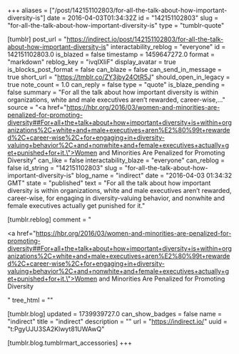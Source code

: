 +++
aliases = ["/post/142151102803/for-all-the-talk-about-how-important-diversity-is"]
date = 2016-04-03T01:34:32Z
id = "142151102803"
slug = "for-all-the-talk-about-how-important-diversity-is"
type = "tumblr-quote"

[tumblr]
post_url = "https://indirect.io/post/142151102803/for-all-the-talk-about-how-important-diversity-is"
interactability_reblog = "everyone"
id = 142151102803.0
is_blazed = false
timestamp = 1459647272.0
format = "markdown"
reblog_key = "ivqIXIiF"
display_avatar = true
is_blocks_post_format = false
can_blaze = false
can_send_in_message = true
short_url = "https://tmblr.co/ZY3jby24OtR5J"
should_open_in_legacy = true
note_count = 1.0
can_reply = false
type = "quote"
is_blaze_pending = false
summary = "For all the talk about how important diversity is within organizations, white and male executives aren’t rewarded, career-wise,..."
source = "<a href=\"https://hbr.org/2016/03/women-and-minorities-are-penalized-for-promoting-diversity##For+all+the+talk+about+how+important+diversity+is+within+organizations%2C+white+and+male+executives+aren%E2%80%99t+rewarded%2C+career-wise%2C+for+engaging+in+diversity-valuing+behavior%2C+and+nonwhite+and+female+executives+actually+get+punished+for+it.\">Women and Minorities Are Penalized for Promoting Diversity</a>"
can_like = false
interactability_blaze = "everyone"
can_reblog = false
id_string = "142151102803"
slug = "for-all-the-talk-about-how-important-diversity-is"
blog_name = "indirect"
date = "2016-04-03 01:34:32 GMT"
state = "published"
text = "For all the talk about how important diversity is within organizations, white and male executives aren’t rewarded, career-wise, for engaging in diversity-valuing behavior, and nonwhite and female executives actually get punished for it."

[tumblr.reblog]
comment = "<p><a href=\"https://hbr.org/2016/03/women-and-minorities-are-penalized-for-promoting-diversity##For+all+the+talk+about+how+important+diversity+is+within+organizations%2C+white+and+male+executives+aren%E2%80%99t+rewarded%2C+career-wise%2C+for+engaging+in+diversity-valuing+behavior%2C+and+nonwhite+and+female+executives+actually+get+punished+for+it.\">Women and Minorities Are Penalized for Promoting Diversity</a></p>"
tree_html = ""

[tumblr.blog]
updated = 1739939727.0
can_show_badges = false
name = "indirect"
title = "indirect"
description = ""
url = "https://indirect.io/"
uuid = "t:PgyUJU3SA2Klwyt81UWAwQ"

[tumblr.blog.tumblrmart_accessories]
+++
